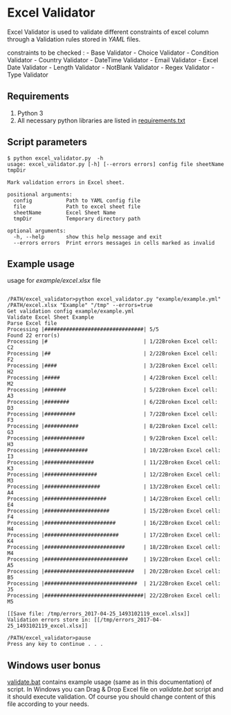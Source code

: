 # Excel Validator

Excel Validator is used to validate different constraints of excel column through a Validation rules  stored in *YAML* files.

constraints to be checked : 
    -   Base Validator 
    -   Choice Validator
    -   Condition Validator
    -   Country Validator
    -   DateTime Validator
    -   Email Validator
    -   Excel Date Validator
    -   Length Validator
    -   NotBlank Validator
    -   Regex Validator
    -   Type Validator
## Requirements

1. Python 3
2. All necessary python libraries are listed in [requirements.txt](../master/requirements.txt)

## Script parameters
 ```commandline
 $ python excel_validator.py  -h
 usage: excel_validator.py [-h] [--errors errors] config file sheetName tmpDir
 
 Mark validation errors in Excel sheet.
 
 positional arguments:
   config           Path to YAML config file
   file             Path to excel sheet file
   sheetName        Excel Sheet Name
   tmpDir           Temporary directory path
 
 optional arguments:
   -h, --help       show this help message and exit
   --errors errors  Print errors messages in cells marked as invalid
```

## Example usage

usage for *example/excel.xlsx* file
 
```commandline

/PATH/excel_validator>python excel_validator.py "example/example.yml" /PATH/excel.xlsx "Example" "/tmp" --errors=true
Get validation config example/example.yml
Validate Excel Sheet Example
Parse Excel file
Processing |################################| 5/5
Found 22 error(s)
Processing |#                               | 1/22Broken Excel cell: C2
Processing |##                              | 2/22Broken Excel cell: F2
Processing |####                            | 3/22Broken Excel cell: H2
Processing |#####                           | 4/22Broken Excel cell: M2
Processing |#######                         | 5/22Broken Excel cell: A3
Processing |########                        | 6/22Broken Excel cell: D3
Processing |##########                      | 7/22Broken Excel cell: F3
Processing |###########                     | 8/22Broken Excel cell: G3
Processing |#############                   | 9/22Broken Excel cell: H3
Processing |##############                  | 10/22Broken Excel cell: I3
Processing |################                | 11/22Broken Excel cell: K3
Processing |#################               | 12/22Broken Excel cell: M3
Processing |##################              | 13/22Broken Excel cell: A4
Processing |####################            | 14/22Broken Excel cell: E4
Processing |#####################           | 15/22Broken Excel cell: F4
Processing |#######################         | 16/22Broken Excel cell: H4
Processing |########################        | 17/22Broken Excel cell: K4
Processing |##########################      | 18/22Broken Excel cell: M4
Processing |###########################     | 19/22Broken Excel cell: A5
Processing |#############################   | 20/22Broken Excel cell: B5
Processing |##############################  | 21/22Broken Excel cell: J5
Processing |################################| 22/22Broken Excel cell: M5

[[Save file: /tmp/errors_2017-04-25_1493102119_excel.xlsx]]
Validation errors store in: [[/tmp/errors_2017-04-25_1493102119_excel.xlsx]]

/PATH/excel_validator>pause
Press any key to continue . . .
```

## Windows user bonus

[validate.bat](../master/validate.bat) contains example usage (same as in this documentation) of script.
In Windows you can Drag & Drop Excel file on *validate.bat* script and it should execute validation. Of course you 
should change content of this file according to your needs.
